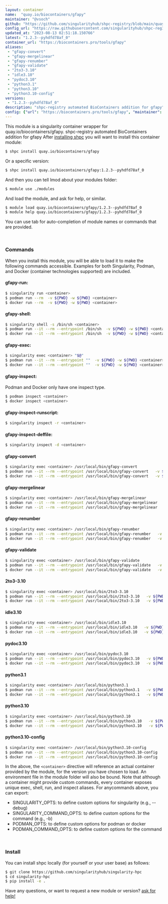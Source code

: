 ```yaml
---
layout: container
name:  "quay.io/biocontainers/gfapy"
maintainer: "@vsoch"
github: "https://github.com/singularityhub/shpc-registry/blob/main/quay.io/biocontainers/gfapy/container.yaml"
config_url: "https://raw.githubusercontent.com/singularityhub/shpc-registry/main/quay.io/biocontainers/gfapy/container.yaml"
updated_at: "2023-08-13 02:51:18.150766"
latest: "1.2.3--pyhdfd78af_0"
container_url: "https://biocontainers.pro/tools/gfapy"
aliases:
 - "gfapy-convert"
 - "gfapy-mergelinear"
 - "gfapy-renumber"
 - "gfapy-validate"
 - "2to3-3.10"
 - "idle3.10"
 - "pydoc3.10"
 - "python3.1"
 - "python3.10"
 - "python3.10-config"
versions:
 - "1.2.3--pyhdfd78af_0"
description: "shpc-registry automated BioContainers addition for gfapy"
config: {"url": "https://biocontainers.pro/tools/gfapy", "maintainer": "@vsoch", "description": "shpc-registry automated BioContainers addition for gfapy", "latest": {"1.2.3--pyhdfd78af_0": "sha256:4eec0a3d4611798776781b6cb9168e8b67c7eb63fe234b54b801b5bad14a82a2"}, "tags": {"1.2.3--pyhdfd78af_0": "sha256:4eec0a3d4611798776781b6cb9168e8b67c7eb63fe234b54b801b5bad14a82a2"}, "docker": "quay.io/biocontainers/gfapy", "aliases": {"gfapy-convert": "/usr/local/bin/gfapy-convert", "gfapy-mergelinear": "/usr/local/bin/gfapy-mergelinear", "gfapy-renumber": "/usr/local/bin/gfapy-renumber", "gfapy-validate": "/usr/local/bin/gfapy-validate", "2to3-3.10": "/usr/local/bin/2to3-3.10", "idle3.10": "/usr/local/bin/idle3.10", "pydoc3.10": "/usr/local/bin/pydoc3.10", "python3.1": "/usr/local/bin/python3.1", "python3.10": "/usr/local/bin/python3.10", "python3.10-config": "/usr/local/bin/python3.10-config"}}
---
```


This module is a singularity container wrapper for quay.io/biocontainers/gfapy.
shpc-registry automated BioContainers addition for gfapy
After [installing shpc](#install) you will want to install this container module:


```bash
$ shpc install quay.io/biocontainers/gfapy
```

Or a specific version:

```bash
$ shpc install quay.io/biocontainers/gfapy:1.2.3--pyhdfd78af_0
```

And then you can tell lmod about your modules folder:

```bash
$ module use ./modules
```

And load the module, and ask for help, or similar.

```bash
$ module load quay.io/biocontainers/gfapy/1.2.3--pyhdfd78af_0
$ module help quay.io/biocontainers/gfapy/1.2.3--pyhdfd78af_0
```

You can use tab for auto-completion of module names or commands that are provided.

<br>

### Commands

When you install this module, you will be able to load it to make the following commands accessible.
Examples for both Singularity, Podman, and Docker (container technologies supported) are included.

#### gfapy-run:

```bash
$ singularity run <container>
$ podman run --rm  -v ${PWD} -w ${PWD} <container>
$ docker run --rm  -v ${PWD} -w ${PWD} <container>
```

#### gfapy-shell:

```bash
$ singularity shell -s /bin/sh <container>
$ podman run --it --rm --entrypoint /bin/sh  -v ${PWD} -w ${PWD} <container>
$ docker run --it --rm --entrypoint /bin/sh  -v ${PWD} -w ${PWD} <container>
```

#### gfapy-exec:

```bash
$ singularity exec <container> "$@"
$ podman run --it --rm --entrypoint ""  -v ${PWD} -w ${PWD} <container> "$@"
$ docker run --it --rm --entrypoint ""  -v ${PWD} -w ${PWD} <container> "$@"
```

#### gfapy-inspect:

Podman and Docker only have one inspect type.

```bash
$ podman inspect <container>
$ docker inspect <container>
```

#### gfapy-inspect-runscript:

```bash
$ singularity inspect -r <container>
```

#### gfapy-inspect-deffile:

```bash
$ singularity inspect -d <container>
```


#### gfapy-convert

```bash
$ singularity exec <container> /usr/local/bin/gfapy-convert
$ podman run --it --rm --entrypoint /usr/local/bin/gfapy-convert   -v ${PWD} -w ${PWD} <container> -c " $@"
$ docker run --it --rm --entrypoint /usr/local/bin/gfapy-convert   -v ${PWD} -w ${PWD} <container> -c " $@"
```


#### gfapy-mergelinear

```bash
$ singularity exec <container> /usr/local/bin/gfapy-mergelinear
$ podman run --it --rm --entrypoint /usr/local/bin/gfapy-mergelinear   -v ${PWD} -w ${PWD} <container> -c " $@"
$ docker run --it --rm --entrypoint /usr/local/bin/gfapy-mergelinear   -v ${PWD} -w ${PWD} <container> -c " $@"
```


#### gfapy-renumber

```bash
$ singularity exec <container> /usr/local/bin/gfapy-renumber
$ podman run --it --rm --entrypoint /usr/local/bin/gfapy-renumber   -v ${PWD} -w ${PWD} <container> -c " $@"
$ docker run --it --rm --entrypoint /usr/local/bin/gfapy-renumber   -v ${PWD} -w ${PWD} <container> -c " $@"
```


#### gfapy-validate

```bash
$ singularity exec <container> /usr/local/bin/gfapy-validate
$ podman run --it --rm --entrypoint /usr/local/bin/gfapy-validate   -v ${PWD} -w ${PWD} <container> -c " $@"
$ docker run --it --rm --entrypoint /usr/local/bin/gfapy-validate   -v ${PWD} -w ${PWD} <container> -c " $@"
```


#### 2to3-3.10

```bash
$ singularity exec <container> /usr/local/bin/2to3-3.10
$ podman run --it --rm --entrypoint /usr/local/bin/2to3-3.10   -v ${PWD} -w ${PWD} <container> -c " $@"
$ docker run --it --rm --entrypoint /usr/local/bin/2to3-3.10   -v ${PWD} -w ${PWD} <container> -c " $@"
```


#### idle3.10

```bash
$ singularity exec <container> /usr/local/bin/idle3.10
$ podman run --it --rm --entrypoint /usr/local/bin/idle3.10   -v ${PWD} -w ${PWD} <container> -c " $@"
$ docker run --it --rm --entrypoint /usr/local/bin/idle3.10   -v ${PWD} -w ${PWD} <container> -c " $@"
```


#### pydoc3.10

```bash
$ singularity exec <container> /usr/local/bin/pydoc3.10
$ podman run --it --rm --entrypoint /usr/local/bin/pydoc3.10   -v ${PWD} -w ${PWD} <container> -c " $@"
$ docker run --it --rm --entrypoint /usr/local/bin/pydoc3.10   -v ${PWD} -w ${PWD} <container> -c " $@"
```


#### python3.1

```bash
$ singularity exec <container> /usr/local/bin/python3.1
$ podman run --it --rm --entrypoint /usr/local/bin/python3.1   -v ${PWD} -w ${PWD} <container> -c " $@"
$ docker run --it --rm --entrypoint /usr/local/bin/python3.1   -v ${PWD} -w ${PWD} <container> -c " $@"
```


#### python3.10

```bash
$ singularity exec <container> /usr/local/bin/python3.10
$ podman run --it --rm --entrypoint /usr/local/bin/python3.10   -v ${PWD} -w ${PWD} <container> -c " $@"
$ docker run --it --rm --entrypoint /usr/local/bin/python3.10   -v ${PWD} -w ${PWD} <container> -c " $@"
```


#### python3.10-config

```bash
$ singularity exec <container> /usr/local/bin/python3.10-config
$ podman run --it --rm --entrypoint /usr/local/bin/python3.10-config   -v ${PWD} -w ${PWD} <container> -c " $@"
$ docker run --it --rm --entrypoint /usr/local/bin/python3.10-config   -v ${PWD} -w ${PWD} <container> -c " $@"
```



In the above, the `<container>` directive will reference an actual container provided
by the module, for the version you have chosen to load. An environment file in the
module folder will also be bound. Note that although a container
might provide custom commands, every container exposes unique exec, shell, run, and
inspect aliases. For anycommands above, you can export:

 - SINGULARITY_OPTS: to define custom options for singularity (e.g., --debug)
 - SINGULARITY_COMMAND_OPTS: to define custom options for the command (e.g., -b)
 - PODMAN_OPTS: to define custom options for podman or docker
 - PODMAN_COMMAND_OPTS: to define custom options for the command

<br>

### Install

You can install shpc locally (for yourself or your user base) as follows:

```bash
$ git clone https://github.com/singularityhub/singularity-hpc
$ cd singularity-hpc
$ pip install -e .
```

Have any questions, or want to request a new module or version? [ask for help!](https://github.com/singularityhub/singularity-hpc/issues)